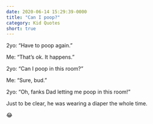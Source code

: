 ```yaml
---
date: 2020-06-14 15:29:39-0000
title: "Can I poop?"
category: Kid Quotes
short: true
---
```


2yo: “Have to poop again.”
 
Me: “That’s ok. It happens.”
 
2yo: “Can I poop in this room?”
 
Me: “Sure, bud.”
 
2yo: “Oh, fanks Dad letting me poop in this room!”
 
Just to be clear, he was wearing a diaper the whole time.
 
😂
